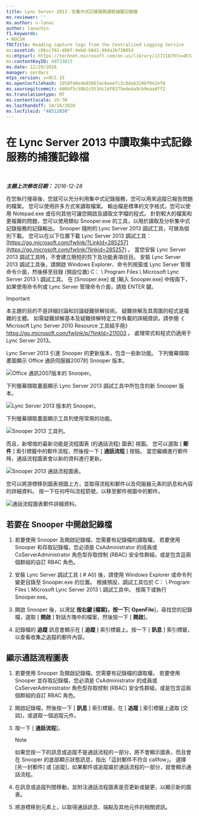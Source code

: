 ```yaml
---
title: Lync Server 2013：從集中式記錄服務讀取捕獲記錄檔
ms.reviewer: ''
ms.author: v-lanac
author: lanachin
f1.keywords:
- NOCSH
TOCTitle: Reading capture logs from the Centralized Logging Service
ms:assetid: c86ccf61-d86f-4ebd-b8d1-984a1b73005d
ms:mtpsurl: https://technet.microsoft.com/en-us/library/JJ721879(v=OCS.15)
ms:contentKeyID: 49733813
ms.date: 12/29/2016
manager: serdars
mtps_version: v=OCS.15
ms.openlocfilehash: 1058f48ede85067ac0aeefc3c8dab329bf042ef8
ms.sourcegitcommit: 4d6bf5c58b2c553dc1df8375ede4a9cb9eaadff2
ms.translationtype: MT
ms.contentlocale: zh-TW
ms.lasthandoff: 10/16/2020
ms.locfileid: "48512030"
---
```

# <a name="reading-capture-logs-from-the-centralized-logging-service-in-lync-server-2013"></a>在 Lync Server 2013 中讀取集中式記錄服務的捕獲記錄檔

<div data-xmlns="http://www.w3.org/1999/xhtml">

<div class="topic" data-xmlns="http://www.w3.org/1999/xhtml" data-msxsl="urn:schemas-microsoft-com:xslt" data-cs="https://msdn.microsoft.com/">

<div data-asp="https://msdn2.microsoft.com/asp">



</div>

<div id="mainSection">

<div id="mainBody">

<span> </span>

_**主題上次修改日期：** 2016-12-28_

在您執行搜尋後，您就可以充分利用集中式記錄服務，您可以用來追蹤已報告問題的檔案。 您可以使用許多方式來讀取檔案。 輸出檔是標準的文字格式，您可以使用 Notepad.exe 或任何其他可讓您開啟及讀取文字檔的程式。 針對較大的檔案和更複雜的問題，您可以使用類似 Snooper.exe 的工具，以用於讀取及分析集中式記錄服務的記錄輸出。 Snooper 隨附的 Lync Server 2013 調試工具，可做為個別下載。 您可以在以下位置下載 Lync Server 2013 調試工具： [https://go.microsoft.com/fwlink/?LinkId=285257](https://go.microsoft.com/fwlink/?linkid=285257) 。 當您安裝 Lync Server 2013 調試工具時，不會建立簡短的剪下及功能表項目目。 安裝 Lync Server 2013 調試工具後，請開啟 Windows Explorer、命令列視窗或 Lync Server 管理命令介面，然後移至目錄 (預設位置) C： \\ Program Files \\ Microsoft Lync Server 2013 \\ 調試工具。 在 [Snooper.exe] 或 [輸入 Snooper.exe] 中按兩下，如果使用命令列或 Lync Server 管理命令介面，請按 ENTER 鍵。

<div>


> [!IMPORTANT]  
> 本主題的目的不是詳細討論和討論疑難排解技術。 疑難排解及其周圍的程式是複雜的主體。 如需疑難排解基本及疑難排解特定工作負載的詳細資訊，請參閱《 Microsoft Lync Server 2010 Resource 工具組手冊》 <A href="https://go.microsoft.com/fwlink/p/?linkid=211003">https://go.microsoft.com/fwlink/p/?linkId=211003</A> 。 處理常式和程式仍適用于 Lync Server 2013。



</div>

Lync Server 2013 引進 Snooper 的更新版本，包含一些新功能。 下列螢幕擷取畫面顯示 Office 通訊伺服器2007的 Snooper 版本。

![Office 通訊2007版本的 Snooper。](images/JJ721879.129503a8-8edd-4bb0-a68f-c43f9a548b93(OCS.15).jpg "Office 通訊2007版本的 Snooper。")

下列螢幕擷取畫面顯示 Lync Server 2013 調試工具中所包含的新 Snooper 版本。

![Lync Server 2013 版本的 Snooper。](images/JJ721879.131495dd-8220-4ae4-af37-0ac5c318fd45(OCS.15).jpg "Lync Server 2013 版本的 Snooper。")

下列螢幕擷取畫面顯示工具列使用常用的功能。

![Snooper 2013 工具列。](images/JJ721879.989249c5-a33e-4251-b8b4-411019cc12b2(OCS.15).jpg "Snooper 2013 工具列。")

而且，新增值的最新功能是流程圖表 (的通話流程) 圖表] 視圖。 您可以選取 [ **郵件** ] 索引標籤中的郵件流程，然後按一下 [ **通話流程** ] 按鈕。 當您繼續進行郵件時，通話流程圖表會以新的資料進行更新。

![Snooper 2013 通話流程圖表。](images/JJ721879.bb8be45d-a842-48fe-86f8-380207d70bab(OCS.15).jpg "Snooper 2013 通話流程圖表。")

您可以將游標移到圖表視圖上方，並取得流程和郵件以及伺服器元素的訊息和內容的詳細資料。 按一下任何呼叫流程箭號，以移至郵件視圖中的郵件。

![通話流程圖表郵件詳細資料。](images/JJ721879.1147d720-38a9-4bda-8361-78f27ecde3d1(OCS.15).jpg "通話流程圖表郵件詳細資料。")

<div>

## <a name="to-open-a-log-file-in-snooper"></a>若要在 Snooper 中開啟記錄檔

1.  若要使用 Snooper 及開啟記錄檔，您需要有記錄檔的讀取權。 若要使用 Snooper 和存取記錄檔，您必須是 CsAdministrator 的成員或 CsServerAdministrator 角色型存取控制 (RBAC) 安全性群組，或是包含這兩個群組的自訂 RBAC 角色。

2.  安裝 Lync Server 調試工具 ( # A0) 後，請使用 Windows Explorer 或命令列變更目錄至 Snooper.exe 的位置。 根據預設，調試工具位於 C： \\ Program Files \\ Microsoft Lync Server 2013 \\ 調試工具中。 按兩下或執行 Snooper.exe。

3.  開啟 Snooper 後，以滑鼠 **按右鍵 [檔案]，按一下**[ **OpenFile**]，尋找您的記錄檔，選取 [ **開啟** ] 對話方塊中的檔案，然後按一下 [ **開啟**]。

4.  記錄檔的 **追蹤** 訊息會顯示在 [ **追蹤** ] 索引標籤上。按一下 [ **訊息** ] 索引標籤，以查看收集之追蹤的郵件內容。

</div>

<div>

## <a name="to-display-a-call-flow-diagram"></a>顯示通話流程圖表

1.  若要使用 Snooper 及開啟記錄檔，您需要有記錄檔的讀取權。 若要使用 Snooper 並存取記錄檔，您必須是 CsAdministrator 的成員或 CsServerAdministrator 角色型存取控制 (RBAC) 安全性群組，或是包含這兩個群組的自訂 RBAC 角色。

2.  開啟記錄檔，然後按一下 [ **訊息** ] 索引標籤，在 [ **追蹤** ] 索引標籤上選取 [交談]，或選取一個追蹤元件。

3.  按一下 [ **通話流程**]。
    
    <div>
    

    > [!NOTE]  
    > 如果您按一下的訊息或追蹤不是通話流程的一部分，將不會顯示圖表，而且會在 Snooper 的底部顯示狀態訊息，指出「這封郵件不符合 callfow」。 選擇 [另一封郵件] 或 [追蹤]，如果郵件或追蹤屬於通話流程的一部分，就會顯示通話流程。

    
    </div>

4.  在訊息或追蹤列間移動，並附注通話流程圖表是否更新或變更，以顯示新的圖表。

5.  將游標移到元素上，以取得通話訊息、端點及其他元件的相關資訊。

</div>

</div>

<span> </span>

</div>

</div>

</div>

